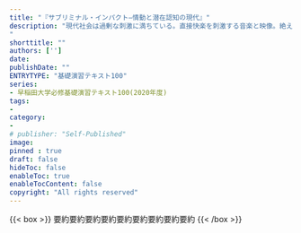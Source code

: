 ```yaml
---
title: "『サブリミナル・インパクト―情動と潜在認知の現代』"
description: "現代社会は過剰な刺激に満ちている。直接快楽を刺激する音楽と映像。絶え間なくメッセージを投げかけるメディアやコマーシャル。それらは私たちの潜在脳に働きかけて、選択や意思決定にまで影を落とす。が、私たちはそれを自覚しない。意識下にある情動・認知系への介入は、意識レベルでは認識されないからだ。本書は、「情動」と「潜在認知」に関わる認知神経科学の知見をもとに、現代の諸相をつぶさに検証、創造性をもたらす暗黙知の沃野に分け入って、新たな人間観を問う意欲作。
"
shorttitle: ""
authors: ['']
date: 
publishDate: ""
ENTRYTYPE: "基礎演習テキスト100"
series:
- 早稲田大学必修基礎演習テキスト100(2020年度)
tags: 
- 
category: 
- 
# publisher: "Self-Published"
image: 
pinned : true
draft: false
hideToc: false
enableToc: true
enableTocContent: false
copyright: "All rights reserved"
---
```


{{< box >}}
要約要約要約要約要約要約要約要約要約
{{< /box >}}